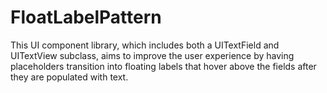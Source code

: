 # FloatLabelPattern
This UI component library, which includes both a UITextField and UITextView subclass, aims to improve the user experience by having placeholders transition into floating labels that hover above the fields after they are populated with text.
